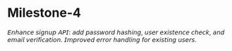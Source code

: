 # Milestone-4
𝘌𝘯𝘩𝘢𝘯𝘤𝘦 𝘴𝘪𝘨𝘯𝘶𝘱 𝘈𝘗𝘐: 𝘢𝘥𝘥 𝘱𝘢𝘴𝘴𝘸𝘰𝘳𝘥 𝘩𝘢𝘴𝘩𝘪𝘯𝘨, 𝘶𝘴𝘦𝘳 𝘦𝘹𝘪𝘴𝘵𝘦𝘯𝘤𝘦 𝘤𝘩𝘦𝘤𝘬, 𝘢𝘯𝘥 𝘦𝘮𝘢𝘪𝘭 𝘷𝘦𝘳𝘪𝘧𝘪𝘤𝘢𝘵𝘪𝘰𝘯. 𝘐𝘮𝘱𝘳𝘰𝘷𝘦𝘥 𝘦𝘳𝘳𝘰𝘳 𝘩𝘢𝘯𝘥𝘭𝘪𝘯𝘨 𝘧𝘰𝘳 𝘦𝘹𝘪𝘴𝘵𝘪𝘯𝘨 𝘶𝘴𝘦𝘳𝘴.
